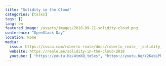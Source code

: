 ```yaml
---
title: "Solidity in the Cloud"
categories: [talks]
tags: []
lang: en
featured_image: /assets/images/2018-09-21-solidity-cloud.png
conference: "OpenStack Day"
location: Rome
media:
  issuu: https://issuu.com/roberto-reale/docs/roberto_reale_-_solidity_in_the_clo
  website: https://reale.me/solidity-in-the-cloud-2018
  youtube: [ "https://youtu.be/4tmXQ_teSes", "https://youtu.be/Y2KabLPh2Zs" ] 
---
```

